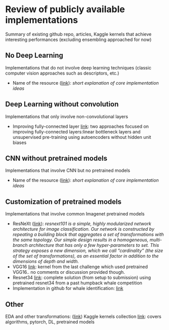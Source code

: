 # Review of publicly available implementations
Summary of existing github repo, articles, Kaggle kernels that achieve interesting performances (excluding ensembling approached for now)



## No Deep Learning

Implementations that do not involve deep learning techniques (classic computer vision approaches such as descriptors, etc.)

- Name of the resource ([link](https://www.google.com/)): *short explanation of core implementation ideas*



## Deep Learning without convolution

Implementations that only involve non-convolutional layers

- Improving fully-connected layer [link](https://openreview.net/pdf?id=1WvovwjA7UMnPB1oinBL): two approaches focused on improving fully-connected layers:linear bottleneck layers and unsupervised pre-training using autoencoders without hidden unit biases



## CNN without pretrained models

Implementations that involve CNN but no pretrained models

- Name of the resource ([link](https://www.google.com/)): *short explanation of core implementation ideas*



## Customization of pretrained models

Implementations that involve common Imagenet pretrained models

- ResNeXt ([link](https://www.kaggle.com/stalkermustang/pytorch-pretraiedmodels-se-resnext101-baseline/notebook)): *resnext101 is a simple, highly modularized network architecture for image classification. Our network is constructed by repeating a building block that aggregates a set of transformations with the same topology. Our simple design results in a homogeneous, multi-branch architecture that has only a few hyper-parameters to set. This strategy exposes a new dimension, which we call “cardinality” (the size of the set of transformations), as an essential factor in addition to the dimensions of depth and width.*
- VGG16 [link](https://www.kaggle.com/gimunu/training-augmentation-and-pretrained-vgg16-model): kernel from the last challenge which used pretrained VGG16.. no comments or discussion provided though.
- Resnet34 [link](https://github.com/kheyer/ML-DL-Projects/blob/master/Kaggle%20Humpback/Kaggle_Humpback_Whale_Identification_Challenge_Writeup.ipynb): complete solution (from setup to submission) using pretrained resnet34 from a past humpback whale competition
- Implementation in github for whale identification: [link](https://github.com/rumaak/humpback_whale_fastai/blob/master/Image%20classifier.ipynb)

## Other
EDA and other transformations: ([link](https://spark-in.me/post/playing-with-dwt-and-ds-bowl-2018))
Kaggle kernels collection [link](https://www.kaggle.com/shivamb/data-science-glossary-on-kaggle): covers algorithms, pytorch, DL, pretrained models